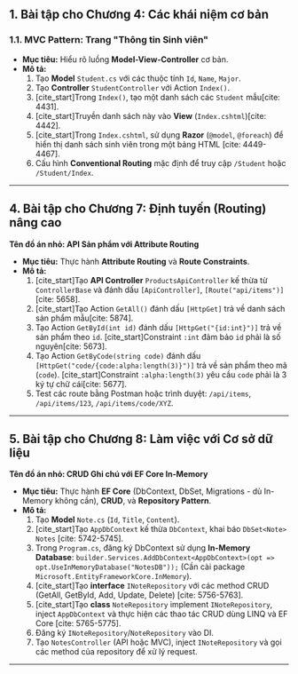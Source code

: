 ## 1. Bài tập cho Chương 4: Các khái niệm cơ bản

### **1.1. MVC Pattern: Trang "Thông tin Sinh viên"**

* **Mục tiêu:** Hiểu rõ luồng **Model-View-Controller** cơ bản.
* **Mô tả:**
    1.  Tạo **Model** `Student.cs` với các thuộc tính `Id`, `Name`, `Major`.
    2.  Tạo **Controller** `StudentController` với Action `Index()`.
    3.  [cite_start]Trong `Index()`, tạo một danh sách các `Student` mẫu[cite: 4431].
    4.  [cite_start]Truyền danh sách này vào **View** (`Index.cshtml`)[cite: 4442].
    5.  [cite_start]Trong `Index.cshtml`, sử dụng **Razor** (`@model`, `@foreach`) để hiển thị danh sách sinh viên trong một bảng HTML [cite: 4449-4467].
    6.  Cấu hình **Conventional Routing** mặc định để truy cập `/Student` hoặc `/Student/Index`.

---

## 4. Bài tập cho Chương 7: Định tuyến (Routing) nâng cao

**Tên đồ án nhỏ: API Sản phẩm với Attribute Routing**

* **Mục tiêu:** Thực hành **Attribute Routing** và **Route Constraints**.
* **Mô tả:**
    1.  [cite_start]Tạo **API Controller** `ProductsApiController` kế thừa từ `ControllerBase` và đánh dấu `[ApiController]`, `[Route("api/items")]`[cite: 5658].
    2.  [cite_start]Tạo Action `GetAll()` đánh dấu `[HttpGet]` trả về danh sách sản phẩm mẫu[cite: 5874].
    3.  Tạo Action `GetById(int id)` đánh dấu `[HttpGet("{id:int}")]` trả về sản phẩm theo `id`. [cite_start]Constraint `:int` đảm bảo `id` phải là số nguyên[cite: 5673].
    4.  Tạo Action `GetByCode(string code)` đánh dấu `[HttpGet("code/{code:alpha:length(3)}")]` trả về sản phẩm theo mã (`code`). [cite_start]Constraint `:alpha:length(3)` yêu cầu `code` phải là 3 ký tự chữ cái[cite: 5677].
    5.  Test các route bằng Postman hoặc trình duyệt: `/api/items`, `/api/items/123`, `/api/items/code/XYZ`.

---

## 5. Bài tập cho Chương 8: Làm việc với Cơ sở dữ liệu

**Tên đồ án nhỏ: CRUD Ghi chú với EF Core In-Memory**

* **Mục tiêu:** Thực hành **EF Core** (DbContext, DbSet, Migrations - dù In-Memory không cần), **CRUD**, và **Repository Pattern**.
* **Mô tả:**
    1.  Tạo **Model** `Note.cs` (`Id`, `Title`, `Content`).
    2.  [cite_start]Tạo `AppDbContext` kế thừa `DbContext`, khai báo `DbSet<Note> Notes` [cite: 5742-5745].
    3.  Trong `Program.cs`, đăng ký DbContext sử dụng **In-Memory Database**: `builder.Services.AddDbContext<AppDbContext>(opt => opt.UseInMemoryDatabase("NotesDB"));` (Cần cài package `Microsoft.EntityFrameworkCore.InMemory`).
    4.  [cite_start]Tạo **interface** `INoteRepository` với các method CRUD (GetAll, GetById, Add, Update, Delete) [cite: 5756-5763].
    5.  [cite_start]Tạo **class** `NoteRepository` implement `INoteRepository`, inject `AppDbContext` và thực hiện các thao tác CRUD dùng LINQ và EF Core [cite: 5765-5775].
    6.  Đăng ký `INoteRepository`/`NoteRepository` vào DI.
    7.  Tạo `NotesController` (API hoặc MVC), inject `INoteRepository` và gọi các method của repository để xử lý request.

---
